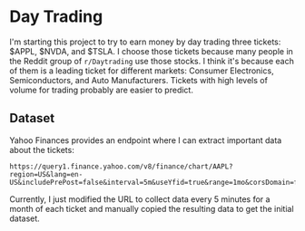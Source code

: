 # Day Trading

I'm starting this project to try to earn money by day trading three tickets: $APPL, $NVDA, and $TSLA. I choose those tickets because many people in the Reddit group of `r/Daytrading` use those stocks. I think it's because each of them is a leading ticket for different markets: Consumer Electronics, Semiconductors, and Auto Manufacturers. Tickets with high levels of volume for trading probably are easier to predict.

## Dataset

Yahoo Finances provides an endpoint where I can extract important data about the tickets:

```
https://query1.finance.yahoo.com/v8/finance/chart/AAPL?region=US&lang=en-US&includePrePost=false&interval=5m&useYfid=true&range=1mo&corsDomain=finance.yahoo.com&.tsrc=finance
```

Currently, I just modified the URL to collect data every 5 minutes for a month of each ticket and manually copied the resulting data to get the initial dataset.
